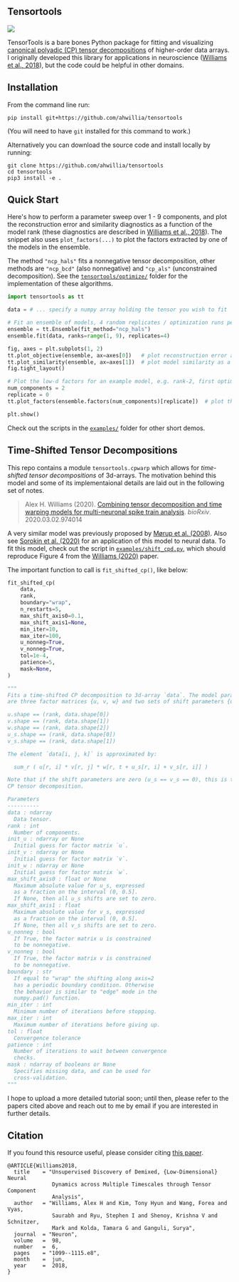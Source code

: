 Tensortools
-----------
[![][license-img]][license-url]

[license-img]: https://img.shields.io/github/license/mashape/apistatus.svg
[license-url]: https://github.com/ahwillia/tensortools/blob/master/LICENSE.md


TensorTools is a bare bones Python package for fitting and visualizing [canonical polyadic (CP) tensor decompositions](https://en.wikipedia.org/wiki/Tensor_rank_decomposition) of higher-order data arrays. I originally developed this library for applications in neuroscience ([Williams et al., 2018](https://doi.org/10.1016/j.neuron.2018.05.015)), but the code could be helpful in other domains.

Installation
------------

From the command line run:

```
pip install git+https://github.com/ahwillia/tensortools
```

(You will need to have `git` installed for this command to work.)

Alternatively you can download the source code and install locally by running:

```
git clone https://github.com/ahwillia/tensortools
cd tensortools
pip3 install -e .
```

Quick Start
------------

Here's how to perform a parameter sweep over 1 - 9 components, and plot the reconstruction error and similarity diagnostics as a function of the model rank (these diagnostics are described in [Williams et al., 2018](https://doi.org/10.1016/j.neuron.2018.05.015)). The snippet also uses `plot_factors(...)` to plot the factors extracted by one of the models in the ensemble.

The method `"ncp_hals"` fits a nonnegative tensor decomposition, other methods are `"ncp_bcd"` (also nonnegative) and `"cp_als"` (unconstrained decomposition). See the [`tensortools/optimize/`](/tensortools/optimize) folder for the implementation of these algorithms.


```python
import tensortools as tt

data = # ... specify a numpy array holding the tensor you wish to fit

# Fit an ensemble of models, 4 random replicates / optimization runs per model rank
ensemble = tt.Ensemble(fit_method="ncp_hals")
ensemble.fit(data, ranks=range(1, 9), replicates=4)

fig, axes = plt.subplots(1, 2)
tt.plot_objective(ensemble, ax=axes[0])   # plot reconstruction error as a function of num components.
tt.plot_similarity(ensemble, ax=axes[1])  # plot model similarity as a function of num components.
fig.tight_layout()

# Plot the low-d factors for an example model, e.g. rank-2, first optimization run / replicate.
num_components = 2
replicate = 0
tt.plot_factors(ensemble.factors(num_components)[replicate])  # plot the low-d factors

plt.show()
```

Check out the scripts in the [`examples/`](/examples) folder for other short demos.

Time-Shifted Tensor Decompositions
----------------------------------

This repo contains a module `tensortools.cpwarp` which allows for *time-shifted tensor decompositions* of 3d-arrays. The motivation behind this model and some of its implementaional details are laid out in the following set of notes.

>  Alex H. Williams (2020). [Combining tensor decomposition and time warping models for multi-neuronal spike train analysis](https://doi.org/10.1101/2020.03.02.974014). *bioRxiv*. 2020.03.02.974014

A very similar model was previously proposed by [Mørup et al. (2008)](https://doi.org/10.1016/j.neuroimage.2008.05.062). Also see [Sorokin et al. (2020)](https://doi.org/10.1101/2020.03.04.976688) for an application of this model to neural data.
To fit this model, check out the script in [`examples/shift_cpd.py`](./examples/shift_cpd.py), which should reproduce Figure 4 from the [Williams (2020)](https://doi.org/10.1101/2020.03.02.974014) paper.

The important function to call is `fit_shifted_cp()`, like below:

```python
fit_shifted_cp(
    data,
    rank,
    boundary="wrap",
    n_restarts=5,
    max_shift_axis0=0.1,
    max_shift_axis1=None,
    min_iter=10,
    max_iter=100,
    u_nonneg=True,
    v_nonneg=True,
    tol=1e-4,
    patience=5,
    mask=None,
)

"""
Fits a time-shifted CP decomposition to 3d-array `data`. The model parameters
are three factor matrices {u, v, w} and two sets of shift parameters {u_s, v_s}.

u.shape == (rank, data.shape[0])
v.shape == (rank, data.shape[1])
w.shape == (rank, data.shape[2])
u_s.shape == (rank, data.shape[0])
v_s.shape == (rank, data.shape[1])

The element `data[i, j, k]` is approximated by:

  sum_r ( u[r, i] * v[r, j] * w[r, t + u_s[r, i] + v_s[r, i]] )

Note that if the shift parameters are zero (u_s == v_s == 0), this is the typical
CP tensor decomposition.

Parameters
----------
data : ndarray
  Data tensor.
rank : int
  Number of components.
init_u : ndarray or None
  Initial guess for factor matrix `u`.
init_v : ndarray or None
  Initial guess for factor matrix `v`.
init_w : ndarray or None
  Initial guess for factor matrix `w`.
max_shift_axis0 : float or None
  Maximum absolute value for u_s, expressed
  as a fraction on the interval (0, 0.5].
  If None, then all u_s shifts are set to zero.
max_shift_axis1 : float
  Maximum absolute value for v_s, expressed
  as a fraction on the interval (0, 0.5].
  If None, then all v_s shifts are set to zero.
u_nonneg : bool
  If True, the factor matrix u is constrained
  to be nonnegative.
v_nonneg : bool
  If True, the factor matrix v is constrained
  to be nonnegative.
boundary : str
  If equal to "wrap" the shifting along axis=2
  has a periodic boundary condition. Otherwise
  the behavior is similar to "edge" mode in the
  numpy.pad() function.
min_iter : int
  Minimum number of iterations before stopping.
max_iter : int
  Maximum number of iterations before giving up.
tol : float
  Convergence tolerance
patience : int
  Number of iterations to wait between convergence
  checks.
mask : ndarray of booleans or None
  Specifies missing data, and can be used for
  cross-validation.
"""
```

I hope to upload a more detailed tutorial soon; until then, please refer to the papers cited above and reach out to me by email if you are interested in further details.

Citation
--------

If you found this resource useful, please consider citing [this paper](https://doi.org/10.1016/j.neuron.2018.05.015).

```
@ARTICLE{Williams2018,
  title    = "Unsupervised Discovery of Demixed, {Low-Dimensional} Neural
              Dynamics across Multiple Timescales through Tensor Component
              Analysis",
  author   = "Williams, Alex H and Kim, Tony Hyun and Wang, Forea and Vyas,
              Saurabh and Ryu, Stephen I and Shenoy, Krishna V and Schnitzer,
              Mark and Kolda, Tamara G and Ganguli, Surya",
  journal  = "Neuron",
  volume   =  98,
  number   =  6,
  pages    = "1099--1115.e8",
  month    =  jun,
  year     =  2018,
}
```
